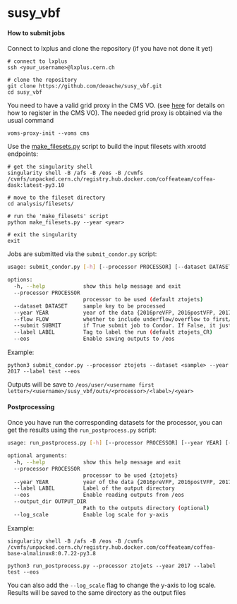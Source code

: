 # susy_vbf

#### How to submit jobs

Connect to lxplus and clone the repository (if you have not done it yet)
```
# connect to lxplus 
ssh <your_username>@lxplus.cern.ch

# clone the repository 
git clone https://github.com/deoache/susy_vbf.git
cd susy_vbf
```

You need to have a valid grid proxy in the CMS VO. (see [here](https://twiki.cern.ch/twiki/bin/view/CMSPublic/SWGuideLcgAccess) for details on how to register in the CMS VO). The needed grid proxy is obtained via the usual command
```
voms-proxy-init --voms cms
```

Use the [make_filesets.py](https://github.com/deoache/susy_vbf/blob/main/analysis/fileset/make_filesets.py) script to build the input filesets with xrootd endpoints:
```
# get the singularity shell 
singularity shell -B /afs -B /eos -B /cvmfs /cvmfs/unpacked.cern.ch/registry.hub.docker.com/coffeateam/coffea-dask:latest-py3.10

# move to the fileset directory
cd analysis/filesets/

# run the 'make_filesets' script
python make_filesets.py --year <year>

# exit the singularity
exit
```

Jobs are submitted via the `submit_condor.py` script:
```bash
usage: submit_condor.py [-h] [--processor PROCESSOR] [--dataset DATASET] [--year YEAR] [--flow FLOW] [--submit SUBMIT] [--label LABEL] [--eos]

options:
  -h, --help            show this help message and exit
  --processor PROCESSOR
                        processor to be used (default ztojets)
  --dataset DATASET     sample key to be processed
  --year YEAR           year of the data {2016preVFP, 2016postVFP, 2017, 2018} (default 2017)
  --flow FLOW           whether to include underflow/overflow to first/last bin {True, False} (default True)
  --submit SUBMIT       if True submit job to Condor. If False, it just builds datasets and condor files (default True)
  --label LABEL         Tag to label the run (default ztojets_CR)
  --eos                 Enable saving outputs to /eos
```
Example:
```
python3 submit_condor.py --processor ztojets --dataset <sample> --year 2017 --label test --eos
```
Outputs will be save to `/eos/user/<username first letter>/<username>/susy_vbf/outs/<processor>/<label>/<year>`


#### Postprocessing

Once you have run the corresponding datasets for the processor, you can get the results using the `run_postprocess.py` script:
```bash
usage: run_postprocess.py [-h] [--processor PROCESSOR] [--year YEAR] [--label LABEL] [--eos] [--output_dir OUTPUT_DIR] [--log_scale]

optional arguments:
  -h, --help            show this help message and exit
  --processor PROCESSOR
                        processor to be used {ztojets}
  --year YEAR           year of the data {2016preVFP, 2016postVFP, 2017, 2018} (default 2017)
  --label LABEL         Label of the output directory
  --eos                 Enable reading outputs from /eos
  --output_dir OUTPUT_DIR
                        Path to the outputs directory (optional)
  --log_scale           Enable log scale for y-axis
```
Example:
```
singularity shell -B /afs -B /eos -B /cvmfs /cvmfs/unpacked.cern.ch/registry.hub.docker.com/coffeateam/coffea-base-almalinux8:0.7.22-py3.8

python3 run_postprocess.py --processor ztojets --year 2017 --label test --eos
``` 
You can also add the `--log_scale` flag to change the y-axis to log scale. Results will be saved to the same directory as the output files